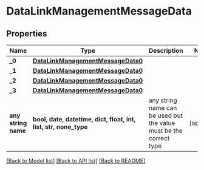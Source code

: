 # DataLinkManagementMessageData


## Properties
Name | Type | Description | Notes
------------ | ------------- | ------------- | -------------
**_0** | [**DataLinkManagementMessageData0**](DataLinkManagementMessageData0.md) |  | 
**_1** | [**DataLinkManagementMessageData0**](DataLinkManagementMessageData0.md) |  | 
**_2** | [**DataLinkManagementMessageData0**](DataLinkManagementMessageData0.md) |  | 
**_3** | [**DataLinkManagementMessageData0**](DataLinkManagementMessageData0.md) |  | 
**any string name** | **bool, date, datetime, dict, float, int, list, str, none_type** | any string name can be used but the value must be the correct type | [optional]

[[Back to Model list]](../README.md#documentation-for-models) [[Back to API list]](../README.md#documentation-for-api-endpoints) [[Back to README]](../README.md)


